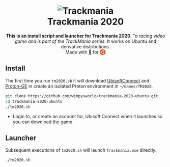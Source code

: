 <h1 align="center">
  <img src="https://upload.wikimedia.org/wikipedia/en/3/37/Logo_of_Trackmania_%282020%29.png" alt="Trackmania">
  <br />
  Trackmania 2020</i>
</h1>

<p align="center"><b>This is an install script and launcher for Trackmania 2020</b>, <i>"a racing video game and is part of the TrackMania series.</i> It works on Ubuntu and derivative distributions.
<br />
Made with 💝 for <img src=".github/ubuntu.png" align="top" width="18" /></p>

## Install

The first time you run `tm2020.sh` it will download [UbisoftConnect](https://ubisoftconnect.com/en-GB/) and [Proton-GE](https://github.com/GloriousEggroll/proton-ge-custom) in create an isolated Proton environment in `~/Games/TM2020`.

```bash
git clone https://github.com/wimpysworld/trackmania-2020-ubuntu.git
cd trackmania-2020-ubuntu
./tm2020.sh
```

  * Login to, or create an account for, Ubisoft Connect when it launches so you can download the game.

## Launcher

Subsequent executions of `tm2020.sh` will launch `Trackmania.exe` directly.

```bash
./tm2020.sh
```
